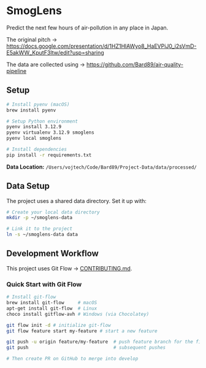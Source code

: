 # SmogLens
Predict the next few hours of air-pollution in any place in Japan. 

The original pitch -> https://docs.google.com/presentation/d/1HZ1HlAWyo8_HaEVPiJ0_i2sVmD-E5akWW_KputF3Itw/edit?usp=sharing

The data are collected using -> https://github.com/Bard89/air-quality-pipeline

## Setup

```bash
# Install pyenv (macOS)
brew install pyenv

# Setup Python environment
pyenv install 3.12.9
pyenv virtualenv 3.12.9 smoglens
pyenv local smoglens

# Install dependencies
pip install -r requirements.txt
```

**Data Location:** `/Users/vojtech/Code/Bard89/Project-Data/data/processed/`

## Data Setup

The project uses a shared data directory. Set it up with:

```bash
# Create your local data directory
mkdir -p ~/smoglens-data

# Link it to the project
ln -s ~/smoglens-data data
```

## Development Workflow
This project uses Git Flow -> [CONTRIBUTING.md](CONTRIBUTING.md). 

### Quick Start with Git Flow

```bash
# Install git-flow
brew install git-flow     # macOS
apt-get install git-flow  # Linux
choco install gitflow-avh # Windows (via Chocolatey)

git flow init -d # initialize git-flow
git flow feature start my-feature # start a new feature

git push -u origin feature/my-feature  # push feature branch for the first time (-u sets upstream tracking)
git push                               # subsequent pushes

# Then create PR on GitHub to merge into develop
```
